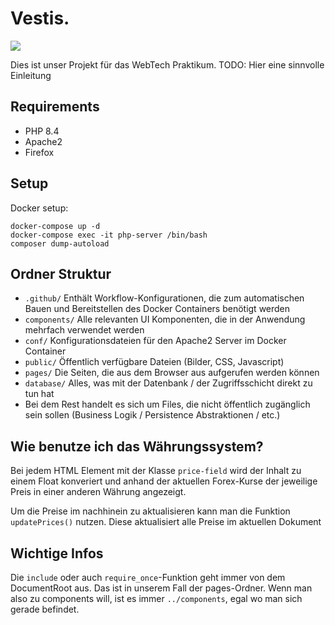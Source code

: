 # Vestis.

[![](https://tokei.rs/b1/github/BadmintonCore/app?category=lines)](https://github.com/XAMPPRocky/tokei)

Dies ist unser Projekt für das WebTech Praktikum. TODO: Hier eine sinnvolle Einleitung


## Requirements

- PHP 8.4
- Apache2
- Firefox

## Setup

Docker setup: 

```shell
docker-compose up -d
docker-compose exec -it php-server /bin/bash
composer dump-autoload
```


## Ordner Struktur

- `.github/` Enthält Workflow-Konfigurationen, die zum automatischen Bauen und Bereitstellen des Docker Containers benötigt werden
- `components/` Alle relevanten UI Komponenten, die in der Anwendung mehrfach verwendet werden
- `conf/` Konfigurationsdateien für den Apache2 Server im Docker Container
- `public/` Öffentlich verfügbare Dateien (Bilder, CSS, Javascript)
- `pages/` Die Seiten, die aus dem Browser aus aufgerufen werden können
- `database/` Alles, was mit der Datenbank / der Zugriffsschicht direkt zu tun hat
- Bei dem Rest handelt es sich um Files, die nicht öffentlich zugänglich sein sollen (Business Logik / Persistence Abstraktionen / etc.)

## Wie benutze ich das Währungssystem?

Bei jedem HTML Element mit der Klasse `price-field` wird der Inhalt zu einem Float konveriert und anhand der aktuellen Forex-Kurse der jeweilige Preis in einer anderen Währung angezeigt.

Um die Preise im nachhinein zu aktualisieren kann man die Funktion `updatePrices()` nutzen. Diese aktualisiert alle Preise im aktuellen Dokument

## Wichtige Infos

Die `include` oder auch `require_once`-Funktion geht immer von dem DocumentRoot aus. Das ist in unserem Fall der pages-Ordner. Wenn man also zu components will, ist es immer `../components`, egal wo man sich gerade befindet.